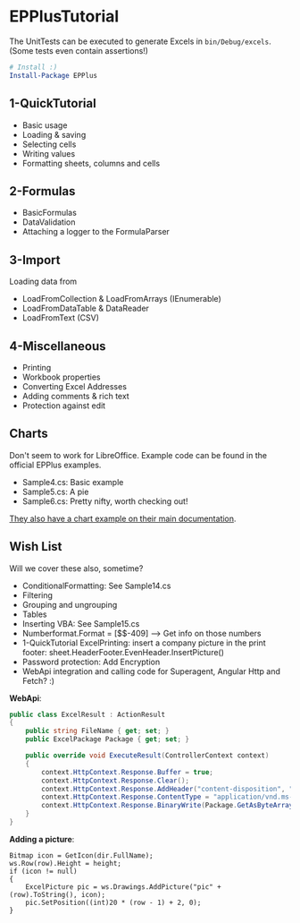 EPPlusTutorial
==============
The UnitTests can be executed to generate Excels in `bin/Debug/excels`.
(Some tests even contain assertions!)

```powershell
# Install :)
Install-Package EPPlus
```

1-QuickTutorial
---------------
- Basic usage
- Loading & saving
- Selecting cells
- Writing values
- Formatting sheets, columns and cells

2-Formulas
----------
- BasicFormulas
- DataValidation
- Attaching a logger to the FormulaParser

3-Import
--------
Loading data from
- LoadFromCollection & LoadFromArrays (IEnumerable)
- LoadFromDataTable & DataReader
- LoadFromText (CSV)

4-Miscellaneous
---------------
- Printing
- Workbook properties
- Converting Excel Addresses
- Adding comments & rich text
- Protection against edit

Charts
------
Don't seem to work for LibreOffice. Example code can be found in the official EPPlus examples.

- Sample4.cs: Basic example
- Sample5.cs: A pie
- Sample6.cs: Pretty nifty, worth checking out!

[They also have a chart example on their main documentation][chart-codeplex].

Wish List
---------
Will we cover these also, sometime?

- ConditionalFormatting: See Sample14.cs
- Filtering
- Grouping and ungrouping
- Tables
- Inserting VBA: See Sample15.cs
- Numberformat.Format = [$$-409] --> Get info on those numbers
- 1-QuickTutorial ExcelPrinting: insert a company picture in the print footer: sheet.HeaderFooter.EvenHeader.InsertPicture()
- Password protection: Add Encryption
- WebApi integration and calling code for Superagent, Angular Http and Fetch? :)


**WebApi**:  
```c#
public class ExcelResult : ActionResult
{
    public string FileName { get; set; }
    public ExcelPackage Package { get; set; }

    public override void ExecuteResult(ControllerContext context)
    {
        context.HttpContext.Response.Buffer = true;
        context.HttpContext.Response.Clear();
        context.HttpContext.Response.AddHeader("content-disposition", "attachment; filename=" + FileName);
        context.HttpContext.Response.ContentType = "application/vnd.ms-excel";
        context.HttpContext.Response.BinaryWrite(Package.GetAsByteArray());
    }
}
```

**Adding a picture**:  
```
Bitmap icon = GetIcon(dir.FullName);
ws.Row(row).Height = height;
if (icon != null)
{
    ExcelPicture pic = ws.Drawings.AddPicture("pic" + (row).ToString(), icon);
    pic.SetPosition((int)20 * (row - 1) + 2, 0);
}
```

[chart-codeplex]: http://epplus.codeplex.com/wikipage?title=StatisticsSheetExample
